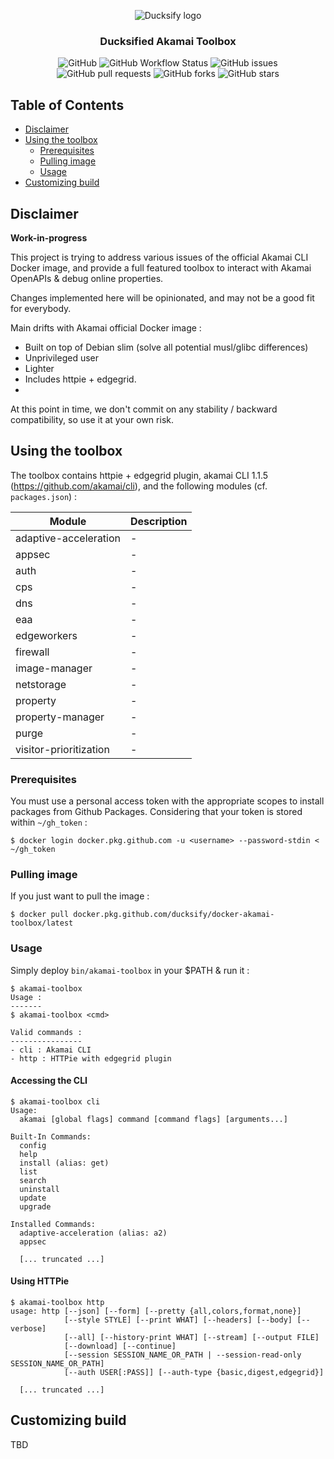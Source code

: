 <p align="center">
  <img alt="Ducksify logo" src="https://github.com/ducksify/docker-akamai-toolbox/raw/master/docs/assets/logo.jpg"/>
  <h3 align="center">Ducksified Akamai Toolbox</h3>
  <p align="center">
    <img alt="GitHub" src="https://img.shields.io/github/license/ducksify/docker-akamai-toolbox?style=flat-square"/>
    <img alt="GitHub Workflow Status" src="https://img.shields.io/github/workflow/status/ducksify/docker-akamai-toolbox/Docker?style=flat-square"/>
    <img alt="GitHub issues" src="https://img.shields.io/github/issues-raw/ducksify/docker-akamai-toolbox?style=flat-square"/>
    <img alt="GitHub pull requests" src="https://img.shields.io/github/issues-pr-raw/ducksify/docker-akamai-toolbox?style=flat-square"/>
    <img alt="GitHub forks" src="https://img.shields.io/github/forks/ducksify/docker-akamai-toolbox?style=flat-square"/>
    <img alt="GitHub stars" src="https://img.shields.io/github/stars/ducksify/docker-akamai-toolbox?style=flat-square"/>
  </p>
</p>



## Table of Contents
- [Disclaimer](#disclaimer)
- [Using the toolbox](#using-the-toolbox)
  + [Prerequisites](#prerequisites)
  + [Pulling image](#pulling-image)
  + [Usage](#usage)
- [Customizing build](#customizing-build)

## Disclaimer
**Work-in-progress**

This project is trying to address various issues of the official Akamai CLI Docker image, and provide a full featured toolbox to interact with Akamai OpenAPIs & debug online properties.

Changes implemented here will be opinionated, and may not be a good fit for everybody.

Main drifts with Akamai official Docker image :
- Built on top of Debian slim (solve all potential musl/glibc differences)
- Unprivileged user
- Lighter
- Includes httpie + edgegrid.
- 

At this point in time, we don't commit on any stability / backward compatibility, so use it at your own risk.


## Using the toolbox

The toolbox contains httpie + edgegrid plugin, akamai CLI 1.1.5 (https://github.com/akamai/cli), and the following modules (cf. `packages.json`) :

| Module  	| Description  	|
|---	|---	|
| adaptive-acceleration  	| -  	|
| appsec  	| -  	|
| auth  	| -  	|
| cps  	| -  	|
| dns  	| -  	|
| eaa  	| -  	|
| edgeworkers  	| -  	|
| firewall  	| -  	|
| image-manager  	| -  	|
| netstorage  	| -  	|
| property  	| -  	|
| property-manager  	| -  	|
| purge  	| -  	|
| visitor-prioritization  	| -  	|






### Prerequisites
You must use a personal access token with the appropriate scopes to install packages from Github Packages.
Considering that your token is stored within `~/gh_token` :
```
$ docker login docker.pkg.github.com -u <username> --password-stdin < ~/gh_token
```

### Pulling image
If you just want to pull the image :
```
$ docker pull docker.pkg.github.com/ducksify/docker-akamai-toolbox/latest
```

### Usage

Simply deploy `bin/akamai-toolbox` in your $PATH & run it :
```
$ akamai-toolbox
Usage :
-------
$ akamai-toolbox <cmd>

Valid commands :
----------------
- cli : Akamai CLI
- http : HTTPie with edgegrid plugin
```

#### Accessing the CLI
```
$ akamai-toolbox cli
Usage:
  akamai [global flags] command [command flags] [arguments...]

Built-In Commands:
  config
  help
  install (alias: get)
  list
  search
  uninstall
  update
  upgrade

Installed Commands:
  adaptive-acceleration (alias: a2)
  appsec
  
  [... truncated ...]
```

#### Using HTTPie 
```
$ akamai-toolbox http
usage: http [--json] [--form] [--pretty {all,colors,format,none}]
            [--style STYLE] [--print WHAT] [--headers] [--body] [--verbose]
            [--all] [--history-print WHAT] [--stream] [--output FILE]
            [--download] [--continue]
            [--session SESSION_NAME_OR_PATH | --session-read-only SESSION_NAME_OR_PATH]
            [--auth USER[:PASS]] [--auth-type {basic,digest,edgegrid}]

  [... truncated ...]
```

## Customizing build

TBD

